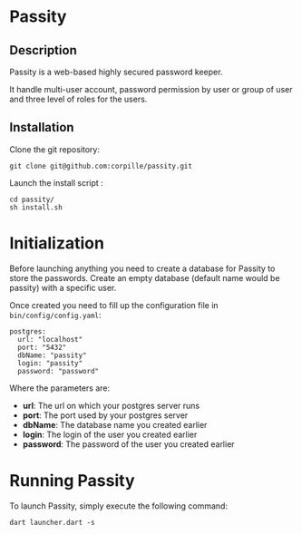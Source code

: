 # Passity
## Description

Passity is a web-based highly secured password keeper.

It handle multi-user account, password permission by user or group of user and
three level of roles for the users.

## Installation

Clone the git repository:
```
git clone git@github.com:corpille/passity.git
```

Launch the install script :
```
cd passity/
sh install.sh
```

# Initialization

Before launching anything you need to create a database for Passity to store the
passwords. Create an empty database (default name would be passity) with a specific
user.

Once created you need to fill up the configuration file in `bin/config/config.yaml`:
```
postgres:
  url: "localhost"
  port: "5432"
  dbName: "passity"
  login: "passity"
  password: "password"
```

Where the parameters are:
- **url**: The url on which your postgres server runs
- **port**: The port used by your postgres server
- **dbName**: The database name you created earlier
- **login**: The login of the user you created earlier
- **password**: The password of the user you created earlier

# Running Passity

To launch Passity, simply execute the following command:
```
dart launcher.dart -s
```
